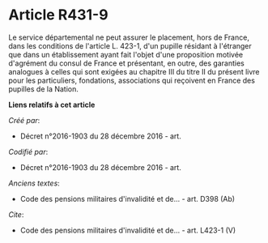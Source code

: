 # Article R431-9

Le service départemental ne peut assurer le placement, hors de France, dans les conditions de l'article L. 423-1, d'un
pupille résidant à l'étranger que dans un établissement ayant fait l'objet d'une proposition motivée d'agrément du consul de
France et présentant, en outre, des garanties analogues à celles qui sont exigées au chapitre III du titre II du présent
livre pour les particuliers, fondations, associations qui reçoivent en France des pupilles de la Nation.

**Liens relatifs à cet article**

_Créé par_:

  - Décret n°2016-1903 du 28 décembre 2016 - art.

_Codifié par_:

  - Décret n°2016-1903 du 28 décembre 2016 - art.

_Anciens textes_:

  - Code des pensions militaires d'invalidité et de... - art. D398 (Ab)

_Cite_:

  - Code des pensions militaires d'invalidité et de... - art. L423-1 (V)
